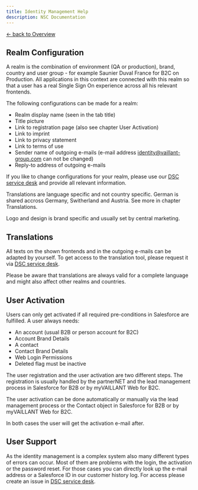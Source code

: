 ```yaml
---
title: Identity Management Help
description: NSC Documentation
---
```


[&larr; back to Overview](/idm)

## Realm Configuration

A realm is the combination of environment (QA or production), brand, country and user group - for example Saunier Duval France for B2C on Production. All applications in this context are connected with this realm so that a user has a real Single Sign On experience across all his relevant frontends.

The following configurations can be made for a realm:

* Realm display name (seen in the tab title)
* Title picture
* Link to registration page (also see chapter User Activation)
* Link to imprint
* Link to privacy statement
* Link to terms of use
* Sender name of outgoing e-mails (e-mail address identity@vaillant-group.com can not be changed)
* Reply-to address of outgoing e-mails

If you like to change configurations for your realm, please use our [DSC service desk](https://service.dsp.vaillant-group.com) and provide all relevant information.

Translations are language specific and not country specific. German is shared accross Germany, Switherland and Austria. See more in chapter Translations.

Logo and design is brand specific and usually set by central marketing.

## Translations

All texts on the shown frontends and in the outgoing e-mails can be adapted by yourself. To get access to the translation tool, please request it via [DSC service desk](https://service.dsp.vaillant-group.com).

Please be aware that translations are always valid for a complete language and might also affect other realms and countries.

## User Activation

Users can only get activated if all required pre-conditions in Salesforce are fulfilled. A user always needs:

* An account (usual B2B or person account for B2C)
* Account Brand Details
* A contact
* Contact Brand Details
* Web Login Permissions
* Deleted flag must be inactive

The user registration and the user activation are two different steps. The registration is usually handled by the partnerNET and the lead management process in Salesforce for B2B or by myVAILLANT Web for B2C.

The user activation can be done automatically or manually via the lead management process or the Contact object in Salesforce for B2B or by myVAILLANT Web for B2C.

In both cases the user will get the activation e-mail after.

## User Support

As the identity management is a complex system also many different types of errors can occur. Most of them are problems with the login, the activation or the password reset. For those cases you can directly look up the e-mail address or a Salesforce ID in our customer history log. For access please create an issue in [DSC service desk](https://service.dsp.vaillant-group.com).